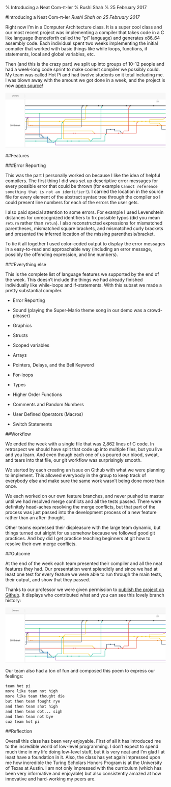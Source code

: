 % Introducing a Neat Com-π-ler
% Rushi Shah
% 25 February 2017

#Introducing a Neat Com-π-ler
*Rushi Shah on 25 February 2017*

Right now I’m in a Computer Architecture class. It is a super cool class
and our most recent project was implementing a compiler that takes code
in a C like language (henceforth called the “pi” language) and generates
x86\_64 assembly code. Each individual spent two weeks implementing the
initial compiler that worked with basic things like while loops,
functions, if statements, local and global variables, etc.

Then (and this is the crazy part) we split up into groups of 10-12
people and had a week-long code sprint to make coolest compiler we
possibly could. My team was called Hot Pi and had twelve students on it
total including me. I was blown away with the amount we got done in a
week, and the project is now [open source](https://github.com/2016rshah/pi)!

![](../resources/pi/branches.png)

##Features

###Error Reporting

This was the part I personally worked on because I like the idea of
helpful compilers. The first thing I did was set up descriptive error
messages for every possible error that could be thrown (for example
`Cannot reference something that is not an identifier!`). I carried the
location in the source file for every element of the abstract syntax
tree through the compiler so I could present line numbers for each of
the errors the user gets.

I also paid special attention to some errors. For example I used
Levenshtein distances for unrecognized identifiers to fix possible typos
(did you mean `return` rather than `retun`). I also reconstructed
expressions for mismatched parentheses, mismatched square brackets, and
mismatched curly brackets and presented the inferred location of the
missing parenthesis/bracket.

To tie it all together I used color-coded output to display the error
messages in a easy-to-read and approachable way (including an error
message, possibly the offending expression, and line numbers).

###Everything else

This is the complete list of language features we supported by the end
of the week. This doesn’t include the things we had already finished
individually like while-loops and if-statements. With this subset we
made a pretty substantial compiler.

-   Error Reporting

-   Sound (playing the Super-Mario theme song in our demo was
    a crowd-pleaser)

-   Graphics

-   Structs

-   Scoped variables

-   Arrays

-   Pointers, Delays, and the Bell Keyword

-   For-loops

-   Types

-   Higher Order Functions

-   Comments and Random Numbers

-   User Defined Operators (Macros)

-   Switch Statements

##Workflow

We ended the week with a single file that was 2,862 lines of C code. In
retrospect we should have split that code up into multiple files, but
you live and you learn. And even though each one of us poured our blood,
sweat, and tears into that file, our git workflow was surprisingly
smooth.

We started by each creating an issue on Github with what we were
planning to implement. This allowed everybody in the group to keep track
of everybody else and make sure the same work wasn’t being done more
than once.

We each worked on our own feature branches, and never pushed to master
until we had resolved merge conflicts and all the tests passed. There
were definitely head-aches resolving the merge conflicts, but that part
of the process was just passed into the development process of a new
feature rather than an after-thought.

Other teams expressed their displeasure with the large team dynamic, but
things turned out alright for us somehow because we followed good git
practices. And boy did I get practice teaching beginners at git how to
resolve their own merge conflicts.

##Outcome

At the end of the week each team presented their compiler and all the
neat features they had. Our presentation went splendidly and since we
had at least one test for every feature we were able to run through the
main tests, their output, and show that they passed.

Thanks to our professor we were given permission to [publish the project on Github](https://github.com/2016rshah/pi). It displays who contributed
what and you can see this lovely branch history:

![](../resources/pi/branches.png)

Our team also had a ton of fun and composed this poem to express our feelings:

```
team hot pi 
more like team not high 
more like team thought die
but then team fought rye
and then team shot high
and then team dot... sigh
and then team not bye
cuz team hot pi
```

##Reflection

Overall this class has been very enjoyable. First of all it has
introduced me to the incredible world of low-level programming. I don’t
expect to spend much time in my life doing low-level stuff, but it is
very neat and I’m glad I at least have a foundation in it. Also, the
class has yet again impressed upon me how incredible the Turing Scholars
Honors Program is at the University of Texas at Austin. I am not only
impressed with the curriculum (which has been very informative and
enjoyable) but also consistently amazed at how innovative and
hard-working my peers are.